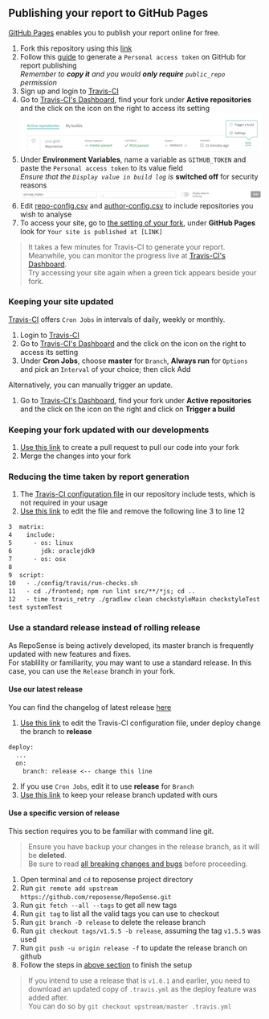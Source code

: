 ## Publishing your report to GitHub Pages

[GitHub Pages](https://pages.github.com/) enables you to publish your report online for free.

1. Fork this repository using this [link](https://github.com/RepoSense/reposense/fork)
1. Follow this [guide](https://help.github.com/articles/creating-a-personal-access-token-for-the-command-line/) to generate a `Personal access token` on GitHub for report publishing <br/>
*Remember to **copy it** and you would **only require** `public_repo` permission*
1. Sign up and login to [Travis-CI](https://travis-ci.org/)
1. Go to [Travis-CI's Dashboard](https://travis-ci.org/dashboard), find your fork under **Active repositories** and the click on the icon on the right to access its setting
![Travis-CI Dashboard](images/publishingguide-travissetting.jpg "Travis-CI Dashboard")
1. Under **Environment Variables**, name a variable as `GITHUB_TOKEN` and paste the `Personal access token` to its value field <br/>
*Ensure that the `Display value in build log` is* **switched off** for security reasons
![Travis-CI Environment Variable](images/publishingguide-githubtoken.jpg "Travis-CI Environment Variable")
1. Edit [repo-config.csv](../../../edit/master/config/github-pages/repo-config.csv) and [author-config.csv](../../../edit/master/config/github-pages/author-config.csv) to include repositories you wish to analyse
1. To access your site, go to [the setting of your fork](../../../settings), under **GitHub Pages** look for `Your site is published at [LINK]`

> It takes a few minutes for Travis-CI to generate your report. Meanwhile, you can monitor the progress live at [Travis-CI's Dashboard](https://travis-ci.org/dashboard). <br/>
  Try accessing your site again when a green tick appears beside your fork.  
  
### Keeping your site updated

[Travis-CI](https://travis-ci.org/) offers `Cron Jobs` in intervals of daily, weekly or monthly.

1. Login to [Travis-CI](https://travis-ci.org/)
1. Go to [Travis-CI's Dashboard](https://travis-ci.org/dashboard) and the click on the icon on the right to access its setting
1. Under **Cron Jobs**, choose **master** for `Branch`, **Always run** for `Options` and pick an `Interval` of your choice; then click Add

Alternatively, you can manually trigger an update.

1. Go to [Travis-CI's Dashboard](https://travis-ci.org/dashboard), find your fork under **Active repositories** and the click on the icon on the right and click on **Trigger a build**

### Keeping your fork updated with our developments

1. [Use this link](../../../compare/master...reposense:master) to create a pull request to pull our code into your fork
1. Merge the changes into your fork

### Reducing the time taken by report generation

1. The [Travis-CI configuration file](../.travis.yml) in our repository include tests, which is not required in your usage
1. [Use this link](../../../edit/master/.travis.yml) to edit the file and remove the following line 3 to line 12
```
3  matrix:
4    include:
5      - os: linux
6        jdk: oraclejdk9
7      - os: osx
8
9  script:
10   - ./config/travis/run-checks.sh
11   - cd ./frontend; npm run lint src/**/*js; cd ..
12   - time travis_retry ./gradlew clean checkstyleMain checkstyleTest test systemTest
```

### Use a standard release instead of rolling release

As RepoSense is being actively developed, its master branch is frequently updated with new features and fixes. <br/>
For stablility or familiarity, you may want to use a standard release. In this case, you can use the `Release` branch in your fork. <br/>

#### Use our latest release

You can find the changelog of latest release [here](https://github.com/reposense/RepoSense/releases/latest)

1. [Use this link](../../../edit/master/.travis.yml) to edit the Travis-CI configuration file, under deploy change the branch to **release**
```
deploy:
  ...
  on:
    branch: release <-- change this line
```
2. If you use `Cron Jobs`, edit it to use **release** for `Branch`
3. [Use this link](../../../compare/release...reposense:release) to keep your release branch updated with ours

#### Use a specific version of release

This section requires you to be familiar with command line git.

> Ensure you have backup your changes in the release branch, as it will be **deleted**. <br/>
> Be sure to read [all breaking changes and bugs](https://github.com/reposense/RepoSense/releases) before proceeding.

1. Open terminal and `cd` to reposense project directory
1. Run `git remote add upstream https://github.com/reposense/RepoSense.git`
1. Run `git fetch --all --tags` to get all new tags
1. Run `git tag` to list all the valid tags you can use to checkout
1. Run `git branch -D release` to delete the release branch
1. Run `git checkout tags/v1.5.5 -b release`, assuming the tag `v1.5.5` was used
1. Run `git push -u origin release -f` to update the release branch on github
1. Follow the steps in [above section](PublishingGuide.md#use-our-latest-release) to finish the setup

> If you intend to use a release that is `v1.6.1` and earlier, you need to download an updated copy of `.travis.yml` as the deploy feature was added after. <br/>
You can do so by `git checkout upstream/master .travis.yml`
